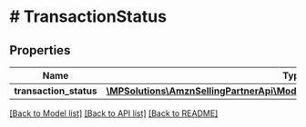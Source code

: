 # # TransactionStatus

## Properties

Name | Type | Description | Notes
------------ | ------------- | ------------- | -------------
**transaction_status** | [**\MPSolutions\AmznSellingPartnerApi\Models\VendorTransactionStatus\Transaction**](Transaction.md) |  | [optional]

[[Back to Model list]](../../README.md#models) [[Back to API list]](../../README.md#endpoints) [[Back to README]](../../README.md)
